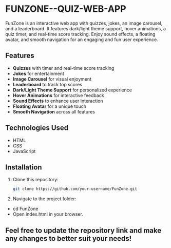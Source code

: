 # FUNZONE--QUIZ-WEB-APP
FunZone is an interactive web app with quizzes, jokes, an image carousel, and a leaderboard. It features dark/light theme support, hover animations, a quiz timer, and real-time score tracking. Enjoy sound effects, a floating avatar, and smooth navigation for an engaging and fun user experience.

## Features

- **Quizzes** with timer and real-time score tracking
- **Jokes** for entertainment
- **Image Carousel** for visual enjoyment
- **Leaderboard** to track top scores
- **Dark/Light Theme Support** for personalized experience
- **Hover Animations** for interactive feedback
- **Sound Effects** to enhance user interaction
- **Floating Avatar** for a unique touch
- **Smooth Navigation** across all features

## Technologies Used

- HTML
- CSS
- JavaScript

## Installation

1. Clone this repository:
   ```bash
   git clone https://github.com/your-username/FunZone.git
   
2. Navigate to the project folder:
- cd FunZone
- Open index.html in your browser.

## Feel free to update the repository link and make any changes to better suit your needs!
